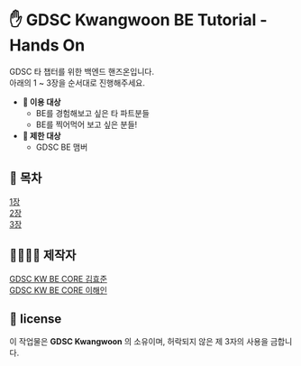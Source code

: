# ✋ GDSC Kwangwoon BE Tutorial - Hands On


GDSC 타 챕터를 위한 백엔드 핸즈온입니다.  
아래의 1 ~ 3장을 순서대로 진행해주세요.

- **🙆 이용 대상**
  - BE를 경험해보고 싶은 타 파트분들
  - BE를 찍어먹어 보고 싶은 분들!
- **🙅 제한 대상**
  - GDSC BE 맴버

## 🧾 목차

[1장](./readme/page1.md)  
[2장](./readme/page2.md)  
[3장](./readme/page3.md)


## 🙋‍♂️🙋‍♀️ 제작자

[GDSC KW BE CORE 김효준](https://github.com/khyojun)
<br>
[GDSC KW BE CORE 이해인](https://github.com/saranghein)


## 📃 license

이 작업물은 **GDSC Kwangwoon** 의 소유이며, 허락되지 않은 제 3자의 사용을 금합니다.
